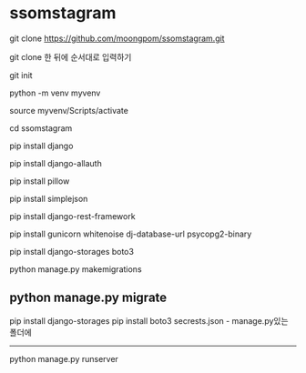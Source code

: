 # ssomstagram

git clone https://github.com/moongpom/ssomstagram.git

git clone 한 뒤에 순서대로 입력하기

git init

python -m venv myvenv

source myvenv/Scripts/activate

cd ssomstagram

pip install django

pip install django-allauth

pip install pillow

pip install simplejson

pip install django-rest-framework

pip install gunicorn whitenoise dj-database-url psycopg2-binary

pip install django-storages boto3

python manage.py makemigrations

python manage.py migrate
-------------------------------
pip install django-storages
pip install boto3
secrests.json - manage.py있는 폴더에

-------------------------------

python manage.py runserver
